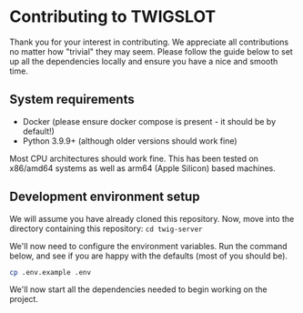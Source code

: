 # Contributing to TWIGSLOT

Thank you for your interest in contributing. We appreciate all contributions no matter
how "trivial" they may seem. Please follow the guide below to set up all the dependencies locally and
ensure you have a nice and smooth time.


## System requirements

- Docker (please ensure docker compose is present - it should be by default!)
- Python 3.9.9+ (although older versions should work fine)

Most CPU architectures should work fine. This has been tested on x86/amd64 systems as well as 
arm64 (Apple Silicon) based machines.


## Development environment setup
We will assume you have already cloned this repository. Now, move into the directory containing
this repository: `cd twig-server`


We'll now need to configure the environment variables. Run the command below, and see if you are happy
with the defaults (most of you should be).

```bash
cp .env.example .env
```

We'll now start all the dependencies needed to begin working on the project.
